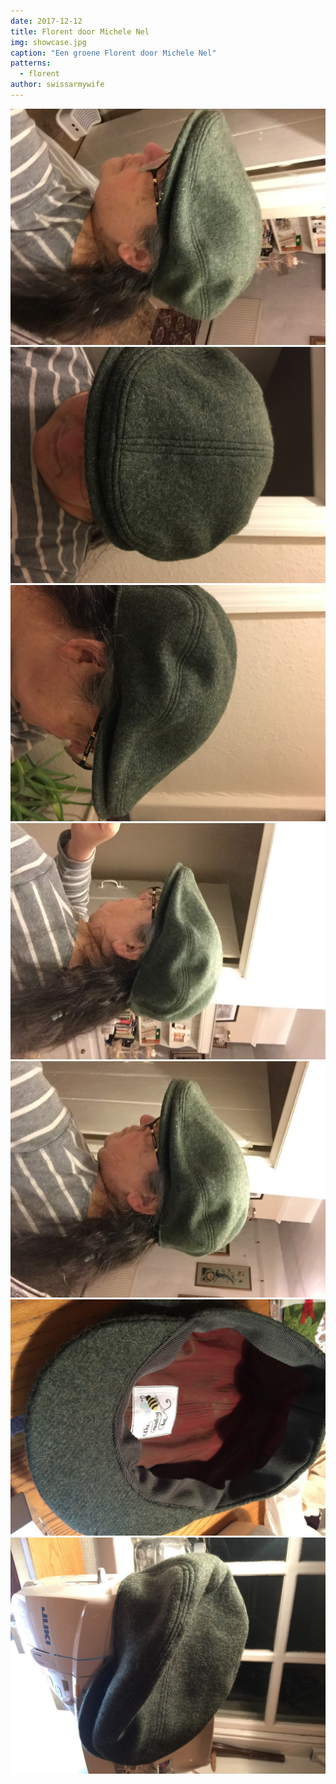 ```yaml
---
date: 2017-12-12
title: Florent door Michele Nel
img: showcase.jpg
caption: "Een groene Florent door Michele Nel"
patterns:
  - florent
author: swissarmywife
---
```


![Een andere kant](24.jpg) ![Een andere kant](25.jpg) ![Een andere kant](27.jpg) ![Een andere kant](31.jpg) ![Een andere kant](38.jpg) ![Een andere kant](43.jpg) ![Een andere kant](46.jpg)
